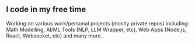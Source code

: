 ## I code in my free time
Working on various work/personal projects (mostly private repos) including: Math Modelling, AI/ML Tools (NLP, LLM Wrapper, etc), Web Apps (Node.js, React, Websocket, etc) and many more..

